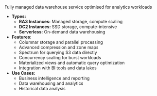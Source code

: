 Fully managed data warehouse service optimised for analytics workloads
- **Types:**
    - **RA3 Instances:** Managed storage, compute scaling
    - **DC2 Instances:** SSD storage, compute-intensive
    - **Serverless:** On-demand data warehousing
- **Features:**
    - Columnar storage and parallel processing
    - Advanced compression and zone maps
    - Spectrum for querying S3 data directly
    - Concurrency scaling for burst workloads
    - Materialized views and automatic query optimization
    - Integration with BI tools and data lakes
- **Use Cases:**
    - Business intelligence and reporting
    - Data warehousing and analytics
    - Historical data analysis